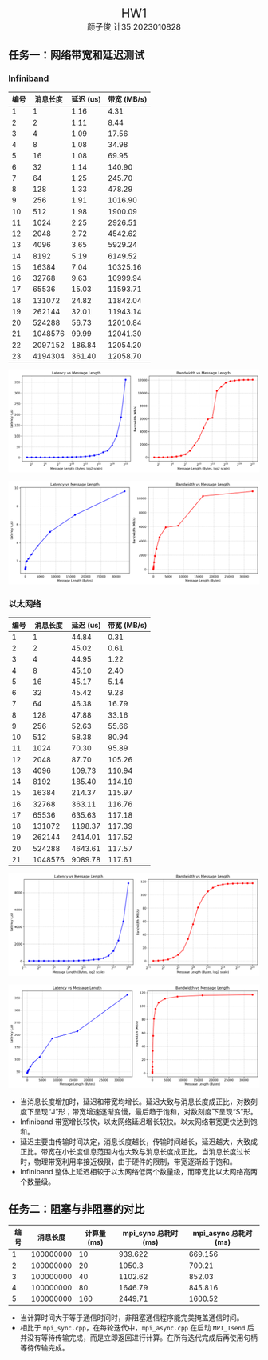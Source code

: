 <center><font size="5">HW1</font></center>

<center><font size="3">颜子俊 计35 2023010828</font></center>

## 任务一：网络带宽和延迟测试

### Infiniband

| 编号 | 消息长度 | 延迟 (us) | 带宽 (MB/s) |
|------|----------|-----------|-------------|
| 1    | 1        | 1.16      | 4.31        |
| 2    | 2        | 1.11      | 8.44        |
| 3    | 4        | 1.09      | 17.56       |
| 4    | 8        | 1.08      | 34.98       |
| 5    | 16       | 1.08      | 69.95       |
| 6    | 32       | 1.14      | 140.90      |
| 7    | 64       | 1.25      | 245.70      |
| 8    | 128      | 1.33      | 478.29      |
| 9    | 256      | 1.91      | 1016.90     |
| 10   | 512      | 1.98      | 1900.09     |
| 11   | 1024     | 2.25      | 2926.51     |
| 12   | 2048     | 2.72      | 4542.62     |
| 13   | 4096     | 3.65      | 5929.24     |
| 14   | 8192     | 5.19      | 6149.52     |
| 15   | 16384    | 7.04      | 10325.16    |
| 16   | 32768    | 9.63      | 10999.94    |
| 17   | 65536    | 15.03     | 11593.71    |
| 18   | 131072   | 24.82     | 11842.04    |
| 19   | 262144   | 32.01     | 11943.14    |
| 20   | 524288   | 56.73     | 12010.84    |
| 21   | 1048576  | 99.99     | 12041.30    |
| 22   | 2097152  | 186.84    | 12054.20    |
| 23   | 4194304  | 361.40    | 12058.70    |

![](ib.png)

![](ib_small.png)

### 以太网络

| 编号 | 消息长度 | 延迟 (us) | 带宽 (MB/s) |
|------|----------|-----------|-------------|
| 1    | 1        | 44.84     | 0.31        |
| 2    | 2        | 45.02     | 0.61        |
| 3    | 4        | 44.95     | 1.22        |
| 4    | 8        | 45.10     | 2.40        |
| 5    | 16       | 45.17     | 5.14        |
| 6    | 32       | 45.42     | 9.28        |
| 7    | 64       | 46.38     | 16.79       |
| 8    | 128      | 47.88     | 33.16       |
| 9    | 256      | 52.63     | 55.66       |
| 10   | 512      | 58.38     | 80.94       |
| 11   | 1024     | 70.30     | 95.89       |
| 12   | 2048     | 87.70     | 105.26      |
| 13   | 4096     | 109.73    | 110.94      |
| 14   | 8192     | 185.40    | 114.19      |
| 15   | 16384    | 214.37    | 115.97      |
| 16   | 32768    | 363.11    | 116.76      |
| 17   | 65536    | 635.63    | 117.18      |
| 18   | 131072   | 1198.37   | 117.39      |
| 19   | 262144   | 2414.01   | 117.52      |
| 20   | 524288   | 4643.61   | 117.57      |
| 21   | 1048576  | 9089.78   | 117.61      |

![](eth.png)

![](eth_small.png)

- 当消息长度增加时，延迟和带宽均增长。延迟大致与消息长度成正比，对数刻度下呈现“J”形；带宽增速逐渐变慢，最后趋于饱和，对数刻度下呈现“S”形。
- Infiniband 带宽增长较快，以太网络延迟增长较快。以太网络带宽更快达到饱和。
- 延迟主要由传输时间决定，消息长度越长，传输时间越长，延迟越大，大致成正比。带宽在小长度信息范围内也大致与消息长度成正比，当消息长度过长时，物理带宽利用率接近极限，由于硬件的限制，带宽逐渐趋于饱和。
- Infiniband 整体上延迟相较于以太网络低两个数量级，而带宽比以太网络高两个数量级。

## 任务二：阻塞与非阻塞的对比

| 编号 | 消息长度   | 计算量 (ms) | mpi_sync 总耗时 (ms) | mpi_async 总耗时 (ms) |
|------|------------|-------------|----------------------|-----------------------|
| 1    | 100000000  | 10          | 939.622              | 669.156               |
| 2    | 100000000  | 20          | 1050.3               | 700.21                |
| 3    | 100000000  | 40          | 1102.62              | 852.03                |
| 4    | 100000000  | 80          | 1646.79              | 845.816               |
| 5    | 100000000  | 160         | 2449.71              | 1600.52               |

- 当计算时间大于等于通信时间时，非阻塞通信程序能完美掩盖通信时间。
- 相比于 `mpi_sync.cpp`，在每轮迭代中，`mpi_async.cpp` 在启动 `MPI_Isend` 后并没有等待传输完成，而是立即返回进行计算。在所有迭代完成后再使用句柄等待传输完成。